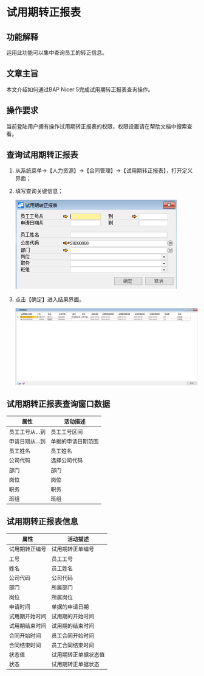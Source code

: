 # 试用期转正报表

## 功能解释

运用此功能可以集中查询员工的转正信息。

## 文章主旨

本文介绍如何通过BAP Nicer 5完成试用期转正报表查询操作。

## 操作要求

当前登陆用户拥有操作试用期转正报表的权限，权限设置请在帮助文档中搜索查看。

## 查询试用期转正报表

1. 从系统菜单->【人力资源】->【合同管理】->【试用期转正报表】，打开定义界面；

2. 填写查询关键信息；

   ![](images/syqzzbb1.png)

3. 点击【确定】进入结果界面。

   ![](images/syqzzbb2.png)

## 试用期转正报表查询窗口数据

| **属性**      | **活动描述**       |
| ------------- | ------------------ |
| 员工工号从…到 | 员工工号区间       |
| 申请日期从…到 | 单据的申请日期范围 |
| 员工姓名      | 员工姓名           |
| 公司代码      | 选择公司代码       |
| 部门          | 部门               |
| 岗位          | 岗位               |
| 职务          | 职务               |
| 班组          | 班组               |

## 试用期转正报表信息

| **属性**       | **活动描述**         |
| -------------- | -------------------- |
| 试用期转正编号 | 试用期转正单编号     |
| 工号           | 员工工号             |
| 姓名           | 员工姓名             |
| 公司代码       | 公司代码             |
| 部门           | 所属部门             |
| 岗位           | 所属岗位             |
| 申请时间       | 单据的申请日期       |
| 试用期开始时间 | 试用期的开始时间     |
| 试用期结束时间 | 试用期的结束时间     |
| 合同开始时间   | 员工合同开始时间     |
| 合同结束时间   | 员工合同结束时间     |
| 状态值         | 试用期转正单据状态值 |
| 状态           | 试用期转正单据状态   |